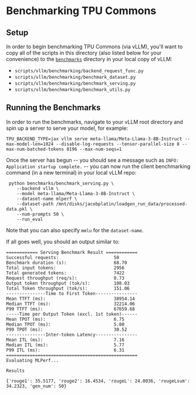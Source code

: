 # Benchmarking TPU Commons

## Setup
In order to begin benchmarking TPU Commons (via vLLM), you'll want to copy all of the scripts in this directory (also listed below for your convenience) to the [`benchmarks`](https://github.com/vllm-project/vllm/tree/main/benchmarks) directory in your local copy of vLLM:

* `scripts/vllm/benchmarking/backend_request_func.py`
* `scripts/vllm/benchmarking/benchmark_dataset.py`
* `scripts/vllm/benchmarking/benchmark_serving.py`
* `scripts/vllm/benchmarking/benchmark_utils.py`

## Running the Benchmarks
In order to run the benchmarks, navigate to your vLLM root directory and spin up a server to serve your model, for example:

```
TPU_BACKEND_TYPE=jax vllm serve meta-llama/Meta-Llama-3-8B-Instruct --max-model-len=1024 --disable-log-requests --tensor-parallel-size 8 --max-num-batched-tokens 8196 --max-num-seqs=1
```

Once the server has begun -- you should see a message such as `INFO:     Application startup complete.` -- you can now run the client benchmarking command (in a new terminal) in your local vLLM repo:

```
 python benchmarks/benchmark_serving.py \
    --backend vllm \
    --model meta-llama/Meta-Llama-3-8B-Instruct \
    --dataset-name mlperf \
    --dataset-path /mnt/disks/jacobplatin/loadgen_run_data/processed-data.pkl \
    --num-prompts 50 \
    --run_eval
```

Note that you can also specify `mmlu` for the `dataset-name`.

If all goes well, you should an output similar to:

```
============ Serving Benchmark Result ============
Successful requests:                     50
Benchmark duration (s):                  68.70
Total input tokens:                      2956
Total generated tokens:                  7422
Request throughput (req/s):              0.73
Output token throughput (tok/s):         108.03
Total Token throughput (tok/s):          151.06
---------------Time to First Token----------------
Mean TTFT (ms):                          38954.14
Median TTFT (ms):                        32214.06
P99 TTFT (ms):                           67659.68
-----Time per Output Token (excl. 1st token)------
Mean TPOT (ms):                          6.75
Median TPOT (ms):                        5.80
P99 TPOT (ms):                           30.52
---------------Inter-token Latency----------------
Mean ITL (ms):                           7.16
Median ITL (ms):                         5.77
P99 ITL (ms):                            6.31
==================================================
Evaluating MLPerf...

Results

{'rouge1': 35.5177, 'rouge2': 16.4534, 'rougeL': 24.0036, 'rougeLsum': 34.2323, 'gen_num': 50}
```
